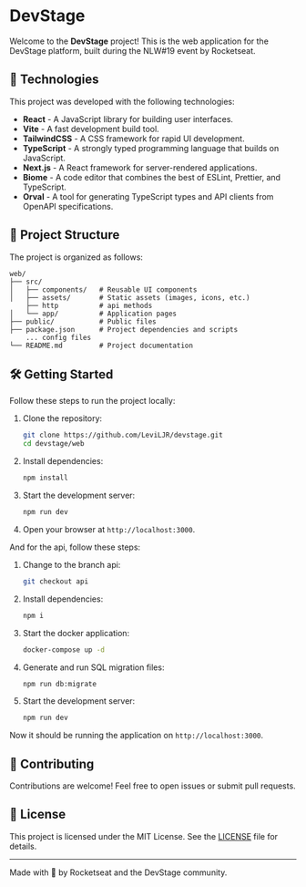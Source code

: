 # DevStage

Welcome to the **DevStage** project! This is the web application for the DevStage platform, built during the NLW#19 event by Rocketseat.

## 🚀 Technologies

This project was developed with the following technologies:

- **React** - A JavaScript library for building user interfaces.
- **Vite** - A fast development build tool.
- **TailwindCSS** - A CSS framework for rapid UI development.
- **TypeScript** - A strongly typed programming language that builds on JavaScript.
- **Next.js** - A React framework for server-rendered applications.
- **Biome** - A code editor that combines the best of ESLint, Prettier, and TypeScript.
- **Orval** - A tool for generating TypeScript types and API clients from OpenAPI specifications.
## 📂 Project Structure

The project is organized as follows:

```
web/
├── src/
│   ├── components/   # Reusable UI components
│   ├── assets/       # Static assets (images, icons, etc.)
    ├── http          # api methods
│   └── app/          # Application pages
├── public/           # Public files
├── package.json      # Project dependencies and scripts
    ... config files
└── README.md         # Project documentation
```

## 🛠️ Getting Started

Follow these steps to run the project locally:

1. Clone the repository:
    ```bash
    git clone https://github.com/LeviLJR/devstage.git
    cd devstage/web
    ```

2. Install dependencies:
    ```bash
    npm install
    ```

3. Start the development server:
    ```bash
    npm run dev
    ```

4. Open your browser at `http://localhost:3000`.

And for the api, follow these steps:
 
1. Change to the branch api:
    ```bash
    git checkout api
    ```
2. Install dependencies:
    ```bash
    npm i
    ```
3. Start the docker application:
    ```bash
    docker-compose up -d
    ```
4. Generate and run SQL migration files:
    ```bash
    npm run db:migrate
    ```
5. Start the development server:
    ```bash
    npm run dev
    ```

Now it should be running the application on `http://localhost:3000`.

## 🤝 Contributing

Contributions are welcome! Feel free to open issues or submit pull requests.

## 📄 License

This project is licensed under the MIT License. See the [LICENSE](./LICENSE) file for details.

---
Made with 💜 by Rocketseat and the DevStage community.